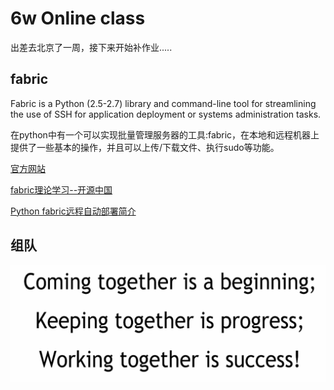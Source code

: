 # 6w Online class

出差去北京了一周，接下来开始补作业.....


## fabric

Fabric is a Python (2.5-2.7) library and command-line tool for streamlining the use of SSH for application deployment or systems administration tasks.

 在python中有一个可以实现批量管理服务器的工具:fabric，在本地和远程机器上提供了一些基本的操作，并且可以上传/下载文件、执行sudo等功能。
 
 

[官方网站](http://docs.fabfile.org/en/1.10/tutorial.html)

[fabric理论学习--开源中国](http://my.oschina.net/guol/blog/97462)

[Python fabric远程自动部署简介](http://lovesoo.org/python-fabric-yuan-cheng-zi-dong-bu-shu-jian-jie.html)



## 组队
![](ford.png)









